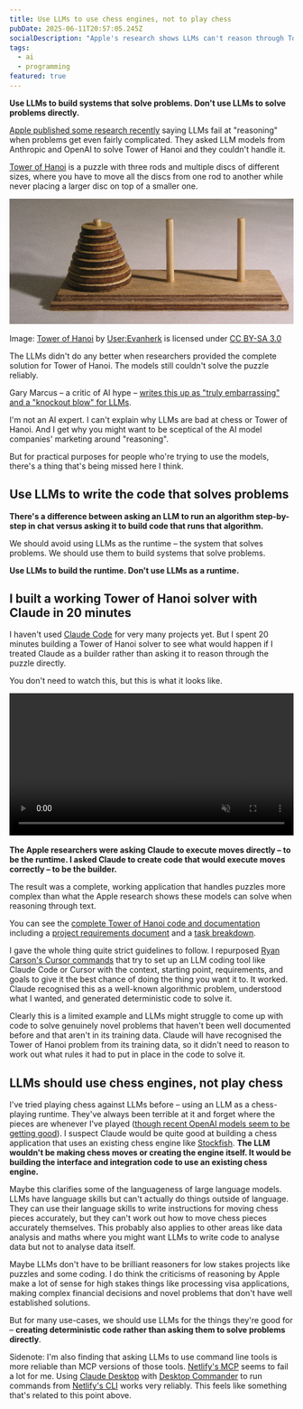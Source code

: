 ```yaml
---
title: Use LLMs to use chess engines, not to play chess
pubDate: 2025-06-11T20:57:05.245Z
socialDescription: "Apple's research shows LLMs can't reason through Tower of Hanoi - but maybe that's not what we should be asking them to do"
tags:
  - ai
  - programming
featured: true
---
```


**Use LLMs to build systems that solve problems. Don't use LLMs to solve problems directly.**

[Apple published some research recently](https://machinelearning.apple.com/research/illusion-of-thinking) saying LLMs fail at "reasoning" when problems get even fairly complicated. They asked LLM models from Anthropic and OpenAI to solve Tower of Hanoi and they couldn't handle it.

[Tower of Hanoi](https://en.wikipedia.org/wiki/Tower_of_Hanoi) is a puzzle with three rods and multiple discs of different sizes, where you have to move all the discs from one rod to another while never placing a larger disc on top of a smaller one.

![Tower of Hanoi puzzle with wooden discs on three pegs](./tower-of-hanoi.jpeg)

<p class="text-sm -mt-8">Image: <a href="https://commons.wikimedia.org/wiki/File:Tower_of_Hanoi.jpeg">Tower of Hanoi</a> by <a href="https://commons.wikimedia.org/wiki/User:Evanherk">User:Evanherk</a> is licensed under <a href="https://creativecommons.org/licenses/by-sa/3.0/">CC BY-SA 3.0</a></p>

The LLMs didn't do any better when researchers provided the complete solution for Tower of Hanoi. The models still couldn't solve the puzzle reliably.

Gary Marcus – a critic of AI hype – [writes this up as "truly embarrassing" and a "knockout blow" for LLMs](https://garymarcus.substack.com/p/a-knockout-blow-for-llms).

I'm not an AI expert. I can't explain why LLMs are bad at chess or Tower of Hanoi. And I get why you might want to be sceptical of the AI model companies' marketing around "reasoning".

But for practical purposes for people who're trying to use the models, there's a thing that's being missed here I think.

## Use LLMs to write the code that solves problems

**There's a difference between asking an LLM to run an algorithm step-by-step in chat versus asking it to build code that runs that algorithm.**

We should avoid using LLMs as the runtime – the system that solves problems. We should use them to build systems that solve problems.

**Use LLMs to build the runtime. Don't use LLMs as a runtime.**

## I built a working Tower of Hanoi solver with Claude in 20 minutes

I haven't used [Claude Code](https://www.anthropic.com/claude-code) for very many projects yet. But I spent 20 minutes building a Tower of Hanoi solver to see what would happen if I treated Claude as a builder rather than asking it to reason through the puzzle directly.

You don't need to watch this, but this is what it looks like.

<div class="w-9/12 mx-auto">
<video controls width="100%" muted>
 <source src="/files/tower-of-hanoi/tower-of-hanoi-screenrecording.mp4" type="video/mp4">
 <p>Screen recording of an app solving Tower of Hanoi with 3 starting pieces then with 8 starting pieces</p>
</video>
</div>

**The Apple researchers were asking Claude to execute moves directly – to be the runtime. I asked Claude to create code that would execute moves correctly – to be the builder.**

The result was a complete, working application that handles puzzles more complex than what the Apple research shows these models can solve when reasoning through text.

You can see the [complete Tower of Hanoi code and documentation](https://github.com/edjw/tower-of-hanoi-py-claude) including a [project requirements document](https://github.com/edjw/tower-of-hanoi-py-claude/blob/main/docs/prd-tower-of-hanoi-visual-solver.md) and a [task breakdown](https://github.com/edjw/tower-of-hanoi-py-claude/blob/main/docs/tasks-prd-tower-of-hanoi-visual-solver.md).

I gave the whole thing quite strict guidelines to follow. I repurposed [Ryan Carson's Cursor commands](https://github.com/snarktank/ai-dev-tasks) that try to set up an LLM coding tool like Claude Code or Cursor with the context, starting point, requirements, and goals to give it the best chance of doing the thing you want it to. It worked. Claude recognised this as a well-known algorithmic problem, understood what I wanted, and generated deterministic code to solve it.

Clearly this is a limited example and LLMs might struggle to come up with code to solve genuinely novel problems that haven't been well documented before and that aren't in its training data. Claude will have recognised the Tower of Hanoi problem from its training data, so it didn't need to reason to work out what rules it had to put in place in the code to solve it.

## LLMs should use chess engines, not play chess

I've tried playing chess against LLMs before – using an LLM as a chess-playing runtime. They've always been terrible at it and forget where the pieces are whenever I've played ([though recent OpenAI models seem to be getting good](https://maxim-saplin.github.io/llm_chess)). I suspect Claude would be quite good at building a chess application that uses an existing chess engine like [Stockfish](<https://en.wikipedia.org/wiki/Stockfish_(chess)>). **The LLM wouldn't be making chess moves or creating the engine itself. It would be building the interface and integration code to use an existing chess engine.**

Maybe this clarifies some of the languageness of large language models. LLMs have language skills but can't actually do things outside of language. They can use their language skills to write instructions for moving chess pieces accurately, but they can't work out how to move chess pieces accurately themselves. This probably also applies to other areas like data analysis and maths where you might want LLMs to write code to analyse data but not to analyse data itself.

Maybe LLMs don't have to be brilliant reasoners for low stakes projects like puzzles and some coding. I do think the criticisms of reasoning by Apple make a lot of sense for high stakes things like processing visa applications, making complex financial decisions and novel problems that don't have well established solutions.

But for many use-cases, we should use LLMs for the things they're good for – **creating deterministic code rather than asking them to solve problems directly**.

Sidenote: I'm also finding that asking LLMs to use command line tools is more reliable than MCP versions of those tools. [Netlify's MCP](https://docs.netlify.com/welcome/build-with-ai/netlify-mcp-server/) seems to fail a lot for me. Using [Claude Desktop](https://claude.ai/download) with [Desktop Commander](https://github.com/wonderwhy-er/DesktopCommanderMCP) to run commands from [Netlify's CLI](https://docs.netlify.com/cli/get-started/) works very reliably. This feels like something that's related to this point above.
